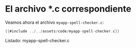 # El archivo *.c correspondiente

Veamos ahora el archivo `myapp-spell-checker.c`:


<a id="oop-semi-spell-checker-c"></a>

```c
{{#include ../../assets/code/myapp-spell-checker.c}}
```

<div class="caption">

<p><span class="oop-semi-spell-checker-c">Listado</span>: myapp-spell-checker.c</p>

</div>

<!-- Habilitacion del enumeramiento de referencias -->

<div class="oop-semi-refs"></div>